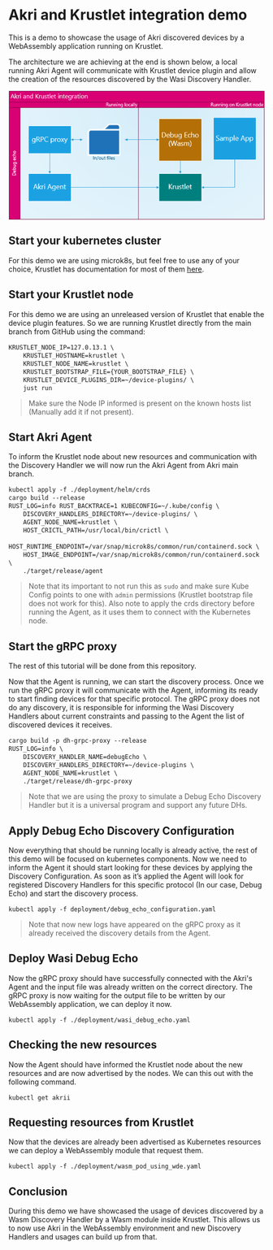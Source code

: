 # Akri and Krustlet integration demo
This is a demo to showcase the usage of Akri discovered devices by a WebAssembly application running on Krustlet.

The architecture we are achieving at the end is shown below, a local running Akri Agent will communicate with Krustlet device plugin and allow the creation of the resources discovered by the Wasi Discovery Handler.

<img src="./KrustletUsingAkriDevicesDesign.png" alt="Krustlet integration architecture" style="padding-bottom: 10px padding-top: 10px;
margin-right: auto; display: block; margin-left: auto;"/>

## Start your kubernetes cluster

For this demo we are using microk8s, but feel free to use any of your choice, Krustlet has documentation for most of them [here](https://github.com/deislabs/krustlet/tree/main/docs/howto).

## Start your Krustlet node

For this demo we are using an unreleased version of Krustlet that enable the device plugin features. So we are running Krustlet directly from the main branch from GitHub using the command:

```
KRUSTLET_NODE_IP=127.0.13.1 \
	KRUSTLET_HOSTNAME=krustlet \
	KRUSTLET_NODE_NAME=krustlet \
	KRUSTLET_BOOTSTRAP_FILE={YOUR_BOOTSTRAP_FILE} \
	KRUSTLET_DEVICE_PLUGINS_DIR=~/device-plugins/ \
	just run
```
> Make sure the Node IP informed is present on the known hosts list (Manually add it if not present).

## Start Akri Agent

To inform the Krustlet node about new resources and communication with the Discovery Handler we will now run the Akri Agent from Akri main branch. 

```
kubectl apply -f ./deployment/helm/crds
cargo build --release
RUST_LOG=info RUST_BACKTRACE=1 KUBECONFIG=~/.kube/config \
	DISCOVERY_HANDLERS_DIRECTORY=~/device-plugins/ \
	AGENT_NODE_NAME=krustlet \
	HOST_CRICTL_PATH=/usr/local/bin/crictl \
	HOST_RUNTIME_ENDPOINT=/var/snap/microk8s/common/run/containerd.sock \
	HOST_IMAGE_ENDPOINT=/var/snap/microk8s/common/run/containerd.sock \
	./target/release/agent
```
> Note that its important to not run this as `sudo` and make sure Kube Config points to one with `admin` permissions (Krustlet bootstrap file does not work for this).
> Also note to apply the crds directory before running the Agent, as it uses them to connect with the Kubernetes node.

## Start the gRPC proxy

The rest of this tutorial will be done from this repository.

Now that the Agent is running, we can start the discovery process. Once we run the gRPC proxy it will communicate with the Agent, informing its ready to start finding devices for that specific protocol.
The gRPC proxy does not do any discovery, it is responsible for informing the Wasi Discovery Handlers about current constraints and passing to the Agent the list of discovered devices it receives.

```
cargo build -p dh-grpc-proxy --release
RUST_LOG=info \
    DISCOVERY_HANDLER_NAME=debugEcho \
    DISCOVERY_HANDLERS_DIRECTORY=~/device-plugins \
    AGENT_NODE_NAME=krustlet \
    ./target/release/dh-grpc-proxy
```
> Note that we are using the proxy to simulate a Debug Echo Discovery Handler but it is a universal program and support any future DHs.

## Apply Debug Echo Discovery Configuration

Now everything that should be running locally is already active, the rest of this demo will be focused on kubernetes components.
Now we need to inform the Agent it should start looking for these devices by applying the Discovery Configuration. As soon as it’s applied the Agent will look for registered Discovery Handlers for this specific protocol (In our case, Debug Echo) and start the discovery process.

```
kubectl apply -f deployment/debug_echo_configuration.yaml
```
> Note that now new logs have appeared on the gRPC proxy as it already received the discovery details from the Agent.

## Deploy Wasi Debug Echo

Now the gRPC proxy should have successfully connected with the Akri's Agent and the input file was already written on the correct directory. The gRPC proxy is now waiting for the output file to be written by our WebAssembly application, we can deploy it now.

```
kubectl apply -f ./deployment/wasi_debug_echo.yaml 
```

## Checking the new resources

Now the Agent should have informed the Krustlet node about the new resources and are now advertised by the nodes. We can this out with the following command.

```
kubectl get akrii
```

## Requesting resources from Krustlet

Now that the devices are already been advertised as Kubernetes resources we can deploy a WebAssembly module that request them.

```
kubectl apply -f ./deployment/wasm_pod_using_wde.yaml
```

## Conclusion

During this demo we have showcased the usage of devices discovered by a Wasm Discovery Handler by a Wasm module inside Krustlet. This allows us to now use Akri in the WebAssembly environment and new Discovery Handlers and usages can build up from that.
